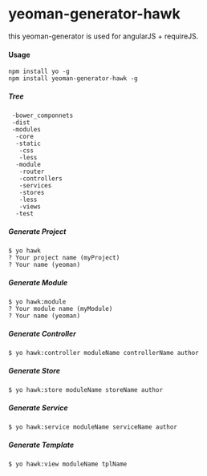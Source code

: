 # yeoman-generator-hawk
this yeoman-generator is used for angularJS + requireJS.

#### Usage
```
npm install yo -g
npm install yeoman-generator-hawk -g 
```

##### Tree
```
 -bower_componnets
 -dist
 -modules
  -core
  -static
   -css
   -less
  -module
   -router
   -controllers
   -services
   -stores
   -less
   -views
  -test
```

##### Generate Project
```
$ yo hawk
? Your project name (myProject) 
? Your name (yeoman) 
```

##### Generate Module
```
$ yo hawk:module
? Your module name (myModule) 
? Your name (yeoman) 
```

##### Generate Controller
```
$ yo hawk:controller moduleName controllerName author 
```

##### Generate Store
```
$ yo hawk:store moduleName storeName author
```

##### Generate Service
```
$ yo hawk:service moduleName serviceName author
```

##### Generate Template
```
$ yo hawk:view moduleName tplName
```
